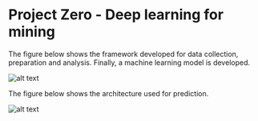 # Project Zero - Deep learning for mining
The figure below shows the framework developed for data collection, preparation and analysis. Finally, a machine learning model is developed.

![alt text](https://raw.githubusercontent.com/dannyseim/projectzero/master/docs/projectFramework.png)

The figure below shows the architecture used for prediction.

![alt text](https://raw.githubusercontent.com/dannyseim/projectzero/master/docs/CNNachitecture.png)
